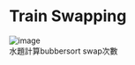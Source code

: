 # Train Swapping  
![image](https://github.com/10360555iamnn/UVAdataset/assets/95529963/9c7c9f17-929b-469b-8617-2cf3b4e3c17a)  
水題計算bubbersort swap次數  

